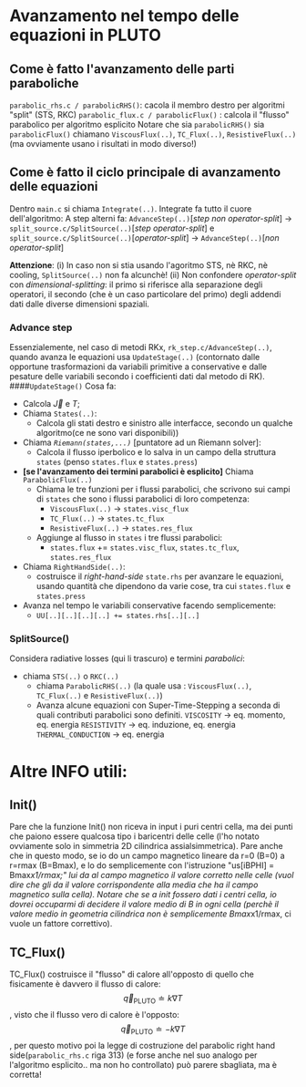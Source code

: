 # Avanzamento nel tempo delle equazioni in PLUTO

## Come è fatto l'avanzamento delle parti paraboliche
`parabolic_rhs.c / parabolicRHS()`: cacola il membro destro per algoritmi "split" (STS, RKC)
`parabolic_flux.c / parabolicFlux()` : calcola il "flusso" parabolico per algoritmo esplicito
Notare che sia `parabolicRHS()` sia  `parabolicFlux()` chiamano `ViscousFlux(..)`, `TC_Flux(..)`, `ResistiveFlux(..)` (ma ovviamente usano i risultati in modo diverso!)

## Come è fatto il ciclo principale di avanzamento delle equazioni
Dentro `main.c` si chiama `Integrate(..)`.
Integrate fa tutto il cuore dell'algoritmo:
A step alterni fa:
`AdvanceStep(..)`[*step non operator-split*] -> `split_source.c/SplitSource(..)`[*step operator-split*]
e
`split_source.c/SplitSource(..)`[*operator-split*] -> `AdvanceStep(..)`[*non operator-split*]

__Attenzione__:
(i) In caso non si stia usando l'agoritmo STS, nè RKC, nè cooling, `SplitSource(..)` non fa alcunchè!
(ii) Non confondere *operator-split* con *dimensional-splitting*: il primo si riferisce alla separazione degli operatori, il secondo (che è un caso particolare del primo) degli addendi dati dalle diverse dimensioni spaziali.

### Advance step
Essenzialemente, nel caso di metodi RKx,
`rk_step.c/AdvanceStep(..)`, quando avanza le equazioni usa `UpdateStage(..)` (contornato dalle opportune trasformazioni da variabili primitive a conservative e dalle pesature delle variabili secondo i coefficienti dati dal metodo di RK).
####`UpdateStage()`
Cosa fa:
+ Calcola $\vec J$ e $T$;
+ Chiama `States(..)`:
  - Calcola gli stati destro e sinistro alle interfacce, secondo un qualche algoritmo(ce ne sono vari disponibili))
+ Chiama *`Riemann(states,...)`* [puntatore ad un Riemann solver]:
  - Calcola il flusso iperbolico e lo salva in un campo della struttura `states` (penso `states.flux` e `states.press`)
+ **[se l'avanzamento dei termini parabolici è esplicito]** Chiama `ParabolicFlux(..)`
  - Chiama le tre funzioni per i flussi parabolici, che scrivono sui campi di `states` che sono i flussi parabolici di loro competenza:
    - `ViscousFlux(..)` -> `states.visc_flux`
    - `TC_Flux(..)` -> `states.tc_flux`
    - `ResistiveFlux(..)` -> `states.res_flux`
  - Aggiunge al flusso in `states` i tre flussi parabolici:
    - `states.flux` $+=$ `states.visc_flux`, `states.tc_flux`, `states.res_flux`
+ Chiama `RightHandSide(..)`:
  - costruisce il *right-hand-side* `state.rhs` per avanzare le equazioni, usando quantità che dipendono da varie cose, tra cui `states.flux` e `states.press`
+ Avanza nel tempo le variabili conservative facendo semplicemente:
  - `UU[..][..][..][..] += states.rhs[..][..]`

### SplitSource()
Considera radiative losses (qui li trascuro) e termini *parabolici*:
+ chiama `STS(..)` o `RKC(..)`
  - chiama `ParabolicRHS(..)` (la quale usa : `ViscousFlux(..)`, `TC_Flux(..)` e `ResistiveFlux(..)`)
  - Avanza alcune equazioni con Super-Time-Stepping a seconda di quali contributi parabolici sono definiti.
  `VISCOSITY` -> eq. momento, eq. energia
  `RESISTIVITY` ->  eq. induzione, eq. energia
  `THERMAL_CONDUCTION` -> eq. energia


# Altre INFO utili:
## Init()
Pare che la funzione Init() non riceva in input i puri centri cella, ma dei punti che paiono essere qualcosa tipo i baricentri delle celle (l'ho notato ovviamente solo in simmetria 2D cilindrica assialsimmetrica). Pare anche che in questo modo, se io
do un campo magnetico lineare da r=0 (B=0) a r=rmax (B=Bmax), e lo do semplicemente con l'istruzione "us[iBPHI] = Bmax*x1/rmax;" lui da al campo magnetico il valore corretto nelle celle (vuol dire che gli da il valore corrispondente alla media che ha il campo magnetico sulla cella). Notare che se a init fossero dati i centri cella, io dovrei occuparmi di decidere il valore medio di B in ogni cella (perchè il valore medio in geometria cilindrica non è semplicemente Bmax*x1/rmax, ci vuole un fattore correttivo).

## TC_Flux()
TC_Flux() costruisce il "flusso" di calore all'opposto di quello che fisicamente è davvero il flusso di calore:
$$\vec{q}_{\mathrm{PLUTO}} \doteq k \nabla T $$,
visto che il flusso vero di calore è l'opposto:
$$\vec{q}_{\mathrm{PLUTO}} \doteq - k \nabla T $$,
per questo motivo poi la legge di costruzione del parabolic right hand side(`parabolic_rhs.c` riga 313) (e forse anche nel suo analogo per l'algoritmo esplicito.. ma non ho controllato) può parere sbagliata, ma è corretta!
